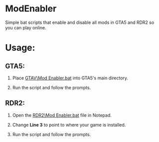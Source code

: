# ModEnabler

Simple bat scripts that enable and disable all mods in GTA5 and RDR2 so you can play online.

# Usage:

## GTA5:

1. Place <u>GTAV\Mod Enabler.bat</u> into GTA5's main directory.

2. Run the script and follow the prompts.

## RDR2:

1. Open the <u>RDR2\Mod Enabler.bat</u> file in Notepad.

2. Change **Line 3** to point to where your game is installed.

3. Run the script and follow the prompts.
